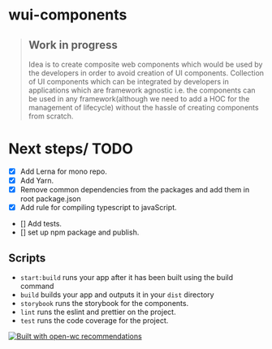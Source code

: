 # wui-components

> ## Work in progress
>
> Idea is to create composite web components which would be used by
> the developers in order to avoid creation of UI components.
> Collection of UI components which can be integrated by developers in
> applications which are framework agnostic i.e. the components can be
> used in any framework(although we need to add a HOC for the
> management of lifecycle) without the hassle of creating components
> from scratch.

# Next steps/ TODO

- [x] Add Lerna for mono repo.
- [x] Add Yarn.
- [x] Remove common dependencies from the packages and add them in root package.json
- [x] Add rule for compiling typescript to javaScript.
- [] Add tests.
- [] set up npm package and publish.

## Scripts

- `start:build` runs your app after it has been built using the build command
- `build` builds your app and outputs it in your `dist` directory
- `storybook` runs the storybook for the components.
- `lint` runs the eslint and prettier on the project.
- `test` runs the code coverage for the project.

[![Built with open-wc recommendations](https://img.shields.io/badge/built%20with-open--wc-blue.svg)](https://github.com/open-wc)
